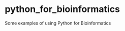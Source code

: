 python_for_bioinformatics
=========================

Some examples of using Python for Bioinformatics
